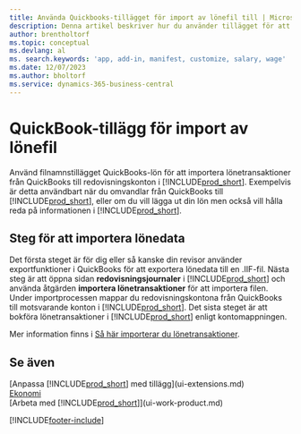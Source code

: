 ```yaml
---
title: Använda Quickbooks-tillägget för import av lönefil till | Microsoft Docs
description: Denna artikel beskriver hur du använder tillägget för att importera lön och lönetransaktioner från Quickbooks.
author: brentholtorf
ms.topic: conceptual
ms.devlang: al
ms. search.keywords: 'app, add-in, manifest, customize, salary, wage'
ms.date: 12/07/2023
ms.author: bholtorf
ms.service: dynamics-365-business-central
---
```

# <a name="the-quickbooks-payroll-file-import-extension"></a>QuickBook-tillägg för import av lönefil
Använd filnamnstillägget QuickBooks-lön för att importera lönetransaktioner från QuickBooks till redovisningskonton i [!INCLUDE[prod_short](includes/prod_short.md)]. Exempelvis är detta användbart när du omvandlar från QuickBooks till [!INCLUDE[prod_short](includes/prod_short.md)], eller om du vill lägga ut din lön men också vill hålla reda på informationen i [!INCLUDE[prod_short](includes/prod_short.md)].

## <a name="steps-to-import-payroll-data"></a>Steg för att importera lönedata
Det första steget är för dig eller så kanske din revisor använder exportfunktioner i QuickBooks för att exportera lönedata till en .IIF-fil. Nästa steg är att öppna sidan **redovisningsjournaler** i [!INCLUDE[prod_short](includes/prod_short.md)] och använda åtgärden **importera lönetransaktioner** för att importera filen. Under importprocessen mappar du redovisningskontona från QuickBooks till motsvarande konton i [!INCLUDE[prod_short](includes/prod_short.md)]. Det sista steget är att bokföra lönetransaktioner i [!INCLUDE[prod_short](includes/prod_short.md)] enligt kontomappningen. 

Mer information finns i [Så här importerar du lönetransaktioner](finance-how-import-payroll-transactions.md).

## <a name="see-also"></a>Se även
[Anpassa [!INCLUDE[prod_short](includes/prod_short.md)] med tillägg](ui-extensions.md)    
[Ekonomi](finance.md)    
[Arbeta med [!INCLUDE[prod_short](includes/prod_short.md)]](ui-work-product.md)


[!INCLUDE[footer-include](includes/footer-banner.md)]
